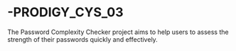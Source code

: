 # -PRODIGY_CYS_03
The Password Complexity Checker project aims to help users to assess the strength of their passwords quickly and effectively.
